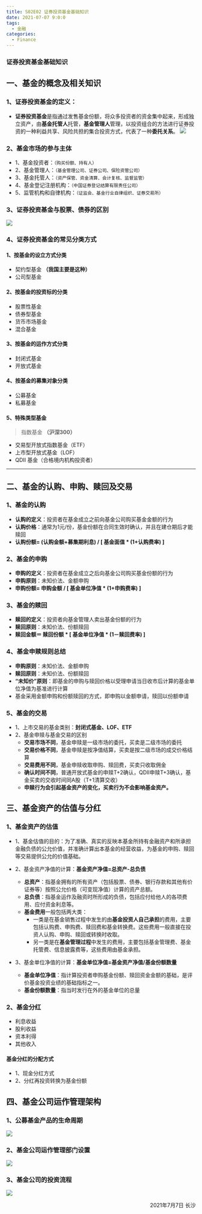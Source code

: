 ```yaml
---
title: S02E02 证券投资基金基础知识
date: 2021-07-07 9:0:0
tags:
  - 金融
categories: 
  - Finance
---
```

### 证券投资基金基础知识

<!--more-->

## 一、基金的概念及相关知识

### 1、证券投资基金的定义：

- **证券投资基金**是指通过发售基金份额，将众多投资者的资金集中起来，形成独立资产，由**基金托管人**托管，**基金管理人**管理，以投资组合的方法进行证券投资的一种利益共享、风险共担的集合投资方式，代表了一种**委托关系**。
  ![](https://z3.ax1x.com/2021/07/08/ROJQrF.png)

### 2、基金市场的参与主体

- 1、基金投资者：`（购买份额、持有人）`
- 2、基金管理人：`（基金管理公司、证券公司、保险资管公司）`
- 3、基金托管人：`（资产保管、资金清算、会计复核、监督监管）`
- 4、基金登记注册机构：`（中国证券登记结算有限责任公司）`
- 5、监管机构和自律机构：`（证监会、基金行业自律组织、证券交易所）`

### 3、证券投资基金与股票、债券的区别

![](https://z3.ax1x.com/2021/07/08/ROaUBT.png)

### 4、证券投资基金的常见分类方式

#### 1、按基金的设立方式分类

- 契约型基金 **（我国主要是这种）**
- 公司型基金

#### 2、按基金的投资标的分类

- 股票性基金
- 债券型基金
- 货币市场基金
- 混合基金

#### 3、按基金的运作方式分类

- 封闭式基金
- 开放式基金

#### 4、按基金的募集对象分类

- 公募基金
- 私募基金

#### 5、特殊类型基金

> 指数基金 **（沪深300）**

- 交易型开放式指数基金（ETF）
- 上市型开放式基金（LOF）
- QDII 基金（合格境内机构投资者）

---

## 二、基金的认购、申购、赎回及交易

### 1、基金的认购

- **认购的定义**：投资者在基金成立之前向基金公司购买基金金额的行为
- **认购价格**：通常为1元/份，基金份额在合同生效时确认，并且在建仓期后才能赎回
- **认购份额= (认购金额+募集期利息) / [ 基金面值 \* (1+认购费率) ]**

### 2、基金的申购

- **申购的定义**：投资者在基金成立之后向基金公司购买基金份额的行为
- **申购原则**：未知价法、金额申购
- **申购份额= 申购金额 / [ 基金单位净值 \* (1+申购费率) ]**

### 3、基金的赎回

- **赎回的定义**：投资者向基金管理人卖出基金份额的行为
- **赎回原则**：未知价法、份额赎回
- **赎回金额＝ 赎回份额 \* [ 基金单位净值 \* (1－赎回费率) ]**

### 4、基金申赎规则总结

- **申购原则**：未知价法、金额申购
- **赎回原则**：未知价法、份额赎回
- **“未知价”原则**：即基金的申购与赎回价格以受理申请当日收市后计算的基金单位净值为基准进行计算
- 基金采用金额申购和份额赎回的方式，即申购以金额申请，赎回以份额申请

### 5、基金的交易

- 1、上市交易的基金类别：**封闭式基金、LOF、ETF**
- 2、基金申赎与基金交易的区别
  + **交易市场不同**，基金申赎是一级市场的委托，买卖是二级市场的委托
  + **交易价格不同**，基金申赎是按净值结算，买卖是按二级市场的成交价格结算
  + **交易费用不同**，基金申赎收取申购、赎回费，买卖只收取佣金
  + **确认时间不同**，普通开放式基金的申赎T+2确认，QDII申赎T+3确认，基金买卖的交收时间同A股（T+1清算交收）
  + **申赎行为会引起基金资产的变化，买卖行为不会影响基金资产。**

## 三、基金资产的估值与分红

### 1、基金资产的估值

- 1、基金估值的目的：为了准确、真实的反映本基金所持有金融资产和所承担金融负债的公允价值，并准确计算出本基金的经营收益，为基金的申购、赎回等交易提供公允的价值基础。
- 2、基金资产净值的计算：**基金资产净值=总资产-总负债**

  + **总资产**：指基金拥有的所有资产（包括股票、债券、银行存款和其他有价证券等）按照公允价格（可变现净值）计算的资产总额。
  + **总负债**：指基金运作及融资时所形成的负债，包括应付给他人的各项费用、应付资金利息等。
  + **基金费用**一般包括两大类：
    * 一类是在基金销售过程中发生的由**基金投资人自己承担**的费用，主要包括认购费、申购费、赎回费和基金转换费。这些费用一般直接在投资人认购、申购、赎回或转换时收取。
    * 另一类是在**基金管理过程**中发生的费用，主要包括基金管理费、基金托管费、信息披露费等，这些费用由基金承担。
- 3、基金单位净值的计算：**基金单位净值=基金资产净值/基金份额数量**

  + **基金单位净值**：指计算投资者申购基金份额、赎回资金金额的基础，是评价基金投资业绩的基础指标之一。
  + **基金份额数量**：指当时发行在外的基金单位的总量

### 2、基金分红

- 利息收益
- 股利收益
- 资本利得
- 其他收入

#### 基金分红的分配方式

- 1、现金分红方式
- 2、分红再投资转换为基金份额

## 四、基金公司运作管理架构

### 1、公募基金产品的生命周期

![](https://z3.ax1x.com/2021/07/09/RjkyoF.png)

### 2、基金公司运作管理部门设置

![](https://z3.ax1x.com/2021/07/09/Rjk4L6.png)

### 3、基金公司的投资流程

![](https://z3.ax1x.com/2021/07/09/RjkqWd.png)

<p align="right">2021年7月7日 长沙</p>
